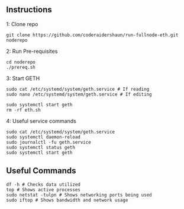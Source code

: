 ## Instructions

1: Clone repo

```shell
git clone https://github.com/coderaidershaun/run-fullnode-eth.git noderepo
```

2: Run Pre-requisites

```shell
cd noderepo
./prereq.sh
```

3: Start GETH

```shell
sudo cat /etc/systemd/system/geth.service # If reading
sudo nano /etc/systemd/system/geth.service # If editing
```

```shell
sudo systemctl start geth
rm -rf eth.sh
```

4: Useful service commands

```shell
sudo cat /etc/systemd/system/geth.service
sudo systemctl daemon-reload
sudo journalctl -fu geth.service
sudo systemctl status geth
sudo systemctl start geth
```

## Useful Commands

```shell
df -h # Checks data utilized
top # Shows active processes
sudo netstat -tulpn # Shows networking ports being used
sudo iftop # Shows bandwidth and network usage
```
